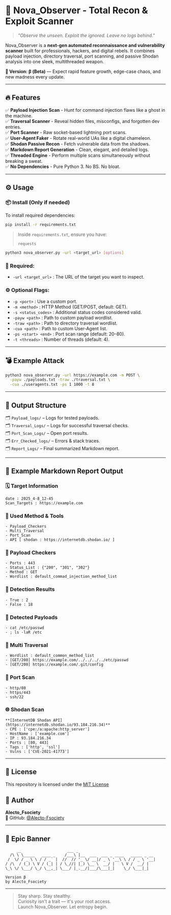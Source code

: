 # 🚀 Nova\_Observer - Total Recon & Exploit Scanner

> *"Observe the unseen. Exploit the ignored. Leave no logs behind."*

Nova\_Observer is a **next-gen automated reconnaissance and vulnerability scanner** built for professionals, hackers, and digital rebels. It combines payload injection, directory traversal, port scanning, and passive Shodan analysis into one sleek, multithreaded weapon.

**🧪 Version: β (Beta)** — Expect rapid feature growth, edge-case chaos, and new madness every update.

---

## 🔥 Features

✅ **Payload Injection Scan** - Hunt for command injection flaws like a ghost in the machine.\
✅ **Traversal Scanner** - Reveal hidden files, misconfigs, and forgotten dev entries.\
✅ **Port Scanner** - Raw socket-based lightning port scans.\
✅ **User-Agent Faker** - Rotate real-world UAs like a digital chameleon.\
✅ **Shodan Passive Recon** - Fetch vulnerable data from the shadows.\
✅ **Markdown Report Generation** - Clean, elegant, and detailed logs.\
✅ **Threaded Engine** - Perform multiple scans simultaneously without breaking a sweat.\
✅ **No Dependencies** - Pure Python 3. No BS. No bloat.

---

## ⚙️ Usage

### 📦 Install (Only if needed)
To install required dependencies:

```bash
pip install -r requirements.txt
```

> Inside `requirements.txt`, ensure you have:
> ```
> requests
> ```


```bash
python3 nova_observer.py -url <target_url> [options]
```

### 🔗 Required:

- `-url <target_url>` : The URL of the target you want to inspect.

### ⚙️ Optional Flags:

- `-p <port>` : Use a custom port.
- `-m <method>` : HTTP Method (GET/POST, default: GET).
- `-s <status_codes>` : Additional status codes considered valid.
- `-payw <path>` : Path to custom payload wordlist.
- `-traw <path>` : Path to directory traversal wordlist.
- `-cua <path>` : Path to custom User-Agent list.
- `-ps <start> <end>` : Port scan range (default: 20–80).
- `-t <threads>` : Number of threads (default: 4).

---

## 💣 Example Attack

```bash
python3 nova_observer.py -url https://example.com -m POST \
  -payw ./payloads.txt -traw ./traversal.txt \
  -cua ./useragents.txt -ps 1 1000 -t 8
```

---

## 📂 Output Structure

🗂 `Payload_logs/` – Logs for tested payloads.\
🗂 `Traversal_Logs/` – Logs for successful traversal checks.\
🗂 `Port_Scan_Logs/` – Open port results.\
🗂 `Err_Checked_logs/` – Errors & stack traces.\
🗂 `Report_Logs/` – Final summarized Markdown report.

---

## 🧾 Example Markdown Report Output

### 🗓️ Target Information

```
date : 2025_4-8_12-45
Scan_Targets : https://example.com
```

### 🔧 Used Method & Tools

```
- Payload_Checkers
- Multi_Traversal
- Port_Scan
- API [ shodan : https://internetdb.shodan.io/ ]
```

### 🧪 Payload Checkers

```
- Ports : 443
- Status_List : {"200", "301", "302"}
- Method : GET
- Wordlist : default_commad_injection_method_list
```

### 🎯 Detection Results

```
- True : 2
- False : 18
```

### 📜 Detected Payloads

```
- cat /etc/passwd
- ; ls -laR /etc
```

### 📁 Multi Traversal

```
- Wordlist : default_common_method_list
- [GET/200] https://example.com/../../../../etc/passwd
- [GET/200] https://example.com/.git/config
```

### 📡 Port Scan

```
- http/80
- https/443
- ssh/22
```

### 🌐 Shodan Scan

```
**[InternetDB Shodan API](https://internetdb.shodan.io/93.184.216.34)**
- CPE : ['cpe:/a:apache:http_server']
- HostName : ['example.com']
- IP : 93.184.216.34
- Ports : [80, 443]
- Tags : ['http', 'ssl']
- Vulns : ['CVE-2021-41773']
```

---

## 📜 License

This repository is licensed under the [MIT License](https://github.com/Alecto-Fsociety/Alecto-Fsociety/blob/main/LICENSE)

## 👤 Author

**Alecto\_Fsociety**\
🔗 GitHub: [@Alecto-Fsociety](https://github.com/Alecto-Fsociety)

---

## 🎨 Epic Banner

```
     __                    ___ _                                 
  /\ \ \_____   ____ _    /___\ |__  ___  ___ _ ____   _____ _ __ 
 /  \/ / _ \ \ / / _` |  //  // '_ \/ __|/ _ \ '__\ \ / / _ \ '__|
/ /\  / (_) \ V / (_| | / \_//| |_) \__ \  __/ |   \ V /  __/ |   
\_\ \/ \___/ \_/ \__,_| \___/ |_.__/|___/\___|_|    \_/ \___|_|   
                                                                 
Version β
by Alecto_Fsociety
```

---

> Stay sharp. Stay stealthy.\
> Curiosity isn't a trait — it's your root access.\
> Launch Nova\_Observer. Let entropy begin.


